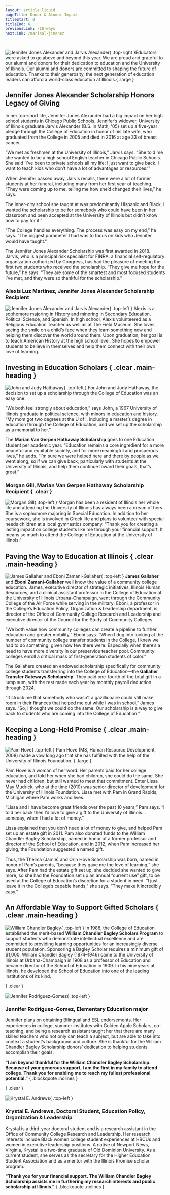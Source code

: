 ```yaml
---
layout: article.liquid
pageTitle: Donor & Alumni Impact
titleStart: 0
titleEnd: 6
previousLink: /10-ways
nextLink: /marisol-jimenez

---
```

![Jennifer Jones Alexander and Jarvis Alexander](/img/jennifer-and-jarvis.png){ .top-right }Educators were asked to go above and beyond this year. We are proud and grateful to our alumni and donors for their dedication to education and the University of Illinois. Our alumni and donors are committed to shaping the future of education. Thanks to their generosity, the next generation of education leaders can afford a world-class education at Illinois.{ .large }

## Jennifer Jones Alexander Scholarship Honors Legacy of Giving

In her too-short life, Jennifer Jones Alexander had a big impact on her high school students in Chicago Public Schools. Jennifer’s widower, University of Illinois graduate Jarvis Alexander (B.S. in Math, '05) set up a five-year pledge through the College of Education in honor of his late wife, who graduated from the College in 2005 and died in 2016 at age 33 of breast cancer. 

“We met as freshmen at the University of Illinois,” Jarvis says. “She told me she wanted to be a high school English teacher in Chicago Public Schools. She said ‘I’ve been to private schools all my life; I just want to give back. I want to teach kids who don’t have a lot of advantages or resources.’”

When Jennifer passed away, Jarvis recalls, there were a lot of former students at her funeral, including many from her first year of teaching. “They were coming up  to me, telling me how she’d changed their lives,” he says.

The inner-city school she taught at was predominantly Hispanic and Black. I wanted the scholarship to be for somebody who could have been in her classroom and been accepted at the University of Illinois but didn’t know how to pay for it.”

“The College handles everything. The process was easy on my end,” he says. “The biggest parameter I had was to focus on kids who Jennifer would have taught."

The Jennifer Jones Alexander Scholarship was first awarded in 2018. Jarvis, who is a principal risk specialist for FINRA, a financial self-regulatory organization authorized by Congress, has had the pleasure of meeting the first two students who received the scholarship. “They give me hope for the future,” he says. “They are some of the smartest and most focused students I’ve met, and they were so thankful for the scholarship.”

### Alexis Luz Martinez, Jennifer Jones Alexander Scholarship Recipient

![Jennifer Jones Alexander and Jarvis Alexander](/img/alexis-luz-martinez.png){ .top-left } Alexis is a sophomore majoring in History and minoring in Secondary Education, Political Science, and Spanish. In high school, Alexis volunteered as a Religious Education Teacher as well as at The Field Museum. She loves seeing the smile on a child’s face when they learn something new and helping them discover the world around them. Upon graduation, her goal is to teach American History at the high school level. She hopes to empower students to believe in themselves and help them connect with their own love of learning.

## Investing in Education Scholars { .clear .main-heading }

![John and Judy Hathaway](/img/john-judy-hathaway.png){ .top-left } For John and Judy Hathaway, the decision to set up a scholarship through the College of Education was an easy one.

“We both feel strongly about education,” says John, a 1967 University of Illinois graduate in political science, with minors in education and history. “My mom got two degrees at the U of I, including a master’s degree in education through the College of Education, and we set up the scholarship as a memorial to her.”

The **Marian Van Gerpen Hathaway Scholarship** goes to one Education student per academic year. “Education remains a core ingredient for a more peaceful and equitable society, and for more meaningful and prosperous lives,” he adds. “I’m sure we were helped here and there by people as we went along, so if we can give  back, particularly with students at the University of Illinois, and help them continue toward their goals, that’s great.”

### Morgan Gill, Marian Van Gerpen Hathaway Scholarship Recipient { .clear }
![Morgan Gill](/img/morgan-gill.png){ .top-left } Morgan has been a resident of Illinois her whole life and attending the University of Illinois has always been a dream of hers. She is a sophomore majoring in Special Education. In addition to her coursework, she is involved in Greek life and plans to volunteer with special needs children at a local gymnastics company. “Thank you for creating a lasting impact on college students like me through your financial support. It means so much to attend the College of Education at the University of Illinois.”

## Paving the Way to Education at Illinois { .clear .main-heading }

![James Gallaher and Eboni Zamani-Gallaher](/img/gallaher.png){ .top-left } **James Gallaher** and **Eboni Zamani-Gallaher** well know the value of a community college education. James, executive director of strategic initiatives, Illinois Human Resources, and a clinical assistant professor in the College of Education at the University of Illinois Urbana-Champaign, went through the Community College of the Air Force while serving in the military; Eboni, a professor in the College’s Education Policy, Organization & Leadership department, is director of the Office of Community College Research and Leadership and executive director of the Council for the Study of Community Colleges.

“We both value how community colleges can create a pipeline to further education and greater mobility,” Eboni says. “When I dug into looking at the number of community college transfer students in the College, I knew we had to do something, given how few there were. Especially when there’s a need to have more diversity in our preservice teacher pool. Community colleges enroll a critical mass of first-generation students of color.”

The Gallahers created an endowed scholarship specifically for community college students transferring into the College of Education—the **Gallaher Transfer Gateways Scholarship**. They paid one-fourth of the total gift in a lump sum, with the rest made each year by monthly payroll deduction through 2024.

“It struck me that somebody who wasn’t a gazillionaire could still make room in their finances that helped me out while I was in school,” James says. “So, I thought we could do the same. Our scholarship is a way to give back to students who are coming into the College of Education.”

## Keeping a Long-Held Promise { .clear .main-heading }
![Pam Hove](/img/hove.png){ .top-left } Pam Hove (MS, Human Resource Development, 2008) made a vow long ago that she has fulfilled with the help of the University of Illinois Foundation. { .large } 

Pam Hove is a woman of her word. Her parents paid for her college education, and told her when she had children, she could do the same. She never had children, but still wanted to meet that commitment. Enter Lissa May Mudrick, who at the time (2010) was senior director of development for the University of Illinois Foundation. Lissa met with Pam in Grand Rapids, Michigan where Pam works and lives.

“Lissa and I have become great friends over the past 10 years,” Pam says. “I told her back then I’d love to give a gift to the University of Illinois... someday, when I had a lot of money.” 

Lissa explained that you don’t need a lot of money to give, and helped Pam set up an estate gift in 2011. Pam also donated funds to the William Chandler Bagley Scholarship, named in honor of a former professor and director of the School of Education, and in 2012, when Pam increased her giving, the Foundation suggested a named gift.

Thus, the Thelma (Jamie) and Orin Hove Scholarship was born, named in honor of Pam’s parents, “because they gave me the love of learning,” she says. After Pam had the estate gift set up, she decided she wanted to give more, so she had the Foundation set up an annual “current use” gift, to be used at the College of Education’s discretion for a student in need. “I just leave it in the College’s capable hands,” she says. “They make it incredibly easy.”

## An Affordable Way to Support Gifted Scholars { .clear .main-heading }

![William Chandler Bagley](/img/bagley.png){ .top-left } In 1988, the College of Education established the merit-based **William Chandler Bagley Scholars Program** to support students who demonstrate intellectual excellence and are committed to providing learning opportunities for an increasingly diverse student population. Sponsoring a Bagley Scholar requires a minimum gift of $1,000. William Chandler Bagley (1874–1946) came to the University of Illinois at Urbana-Champaign in 1908 as a professor of Education and became director of the School of Education in 1909. In his nine years at Illinois, he developed the School of Education into one of the leading institutions of its kind.

{ .clear }

![Jennifer Rodriguez-Gomez](/img/gomez.png){ .top-left } 

### Jennifer Rodriguez-Gomez, Elementary Education major 

Jennifer plans on obtaining Bilingual and ESL endorsements. Her experiences in college, summer institutes with Golden Apple Scholars, co-teaching, and being a research assistant taught her that there are many skilled teachers who not only can teach a subject, but are able to take into context a student’s background and culture. She is thankful for the William Chandler Bagley Scholarship donors’ dedication to helping students accomplish their goals.

**"I am beyond thankful for the William Chandler Bagley Scholarship. Because of your generous support, I am the first in my family to attend college. Thank you for enabling me to reach my fullest professional potential."** { .blockquote  .nolines }

{ .clear }

![Krystal E. Andrews](/img/andrews.png){ .top-left  } 

### Krystal E. Andrews, Doctoral Student, Education Policy, Organization & Leadership

Krystal is a third-year doctoral student and is a research assistant in the Office of Community College Research and Leadership. Her research interests include Black women college student experiences at HBCUs and women in executive leadership positions. A native of Newport News, Virginia, Krystal is a two-time graduate of Old Dominion University. As a current student, she serves as the secretary for the Higher Education Student Association and as a mentor with the Illinois Promise scholar program.

**"Thank you for your financial support. The William Chandler Bagley Scholarship assists me in furthering my research interests and public scholarship at Illinois."** { .blockquote .nolines }

